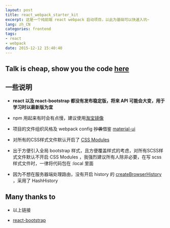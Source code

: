 ```yaml
---
layout: post
title: react_webpack_starter_kit
excerpt: 这是一个纯前端 react webpack 启动项目，以此为基础可以快速入坑~
lang: zh_CN
categories: frontend
tags: 
- react
- webpack
date: 2015-12-12 15:40:40
---
```



## Talk is cheap, show you the code [here](https://github.com/yiyizym/react_starter_kit)

## 一些说明

- **react 以及 react-bootstrap 都没有发布稳定版，将来 API 可能会大变，用于学习时以最新版为宜**

- npm 用起来有时会有点慢，建议使用[淘宝镜像](http://npm.taobao.org/)

- 项目的文件组织风格及 webpack config ~~抄袭~~借鉴 [material-ui](https://github.com/callemall/material-ui)

- 对所有的CSS样式文件默认开启了 [CSS Modules](https://github.com/css-modules/css-modules)

- 出于方便引入全局 bootstrap 样式，且方便覆盖样式的考虑，对所有SCSS样式文件默认不开启 CSS Modules ，我强烈建议所有人除非必要，在写 scss 样式文件时，一律将代码包在 :local 里面

- 因为不想在服务器端处理路由，没有开启 history 的 [createBrowserHistory](https://github.com/rackt/react-router/blob/master/docs/guides/basics/Histories.md) ，采用了 HashHistory

## Many thanks to

- 以上链接

- [react-bootstrap](https://react-bootstrap.github.io/)